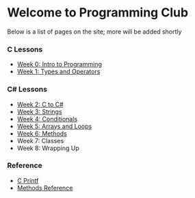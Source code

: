 # Welcome to Programming Club

Below is a list of pages on the site; more will be added shortly


### C Lessons
* [Week 0: Intro to Programming](c_lessons/lesson00_intro_to_programming.md)
* [Week 1: Types and Operators](c_lessons/lesson01_types.md)

### C# Lessons
* [Week 2: C to C#](csharp_lessons/lesson00_c_to_csharp.md)
* [Week 3: Strings](csharp_lessons/lesson01_strings.md)
* [Week 4: Conditionals](csharp_lessons/lesson02_conditionals.html)
* [Week 5: Arrays and Loops](csharp_lessons/lesson03_arrays.md)
* [Week 6: Methods](csharp_lessons/lesson04_methods.md)
* Week 7: Classes
* Week 8: Wrapping Up

### Reference
* [C Printf](printf_info.md)
* [Methods Reference](methods_reference.md)
